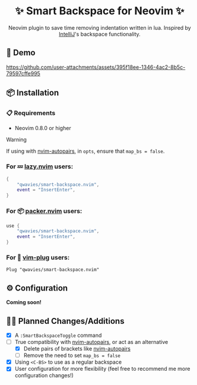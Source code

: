 <h1 align="center">✨ Smart Backspace for Neovim ✨</h1>

<p align="center">Neovim plugin to save time removing indentation written in lua. Inspired by <a href="https://www.jetbrains.com/idea/">IntelliJ</a>'s backspace functionality.</p>

## 🚀 Demo

https://github.com/user-attachments/assets/395f18ee-1346-4ac2-8b5c-79597cffe995

## 📦 Installation

### 📋 Requirements

- Neovim 0.8.0 or higher

> [!WARNING]
> If using with [nvim-autopairs](https://github.com/windwp/nvim-autopairs), in `opts`, ensure that `map_bs = false`.

### For 💤 [lazy.nvim](https://lazy.folke.io) users:

```lua
{
    "qwavies/smart-backspace.nvim",
    event = "InsertEnter",
}
```

### For 📦 [packer.nvim](https://github.com/wbthomason/packer.nvim) users:

```lua
use {
    "qwavies/smart-backspace.nvim",
    event = "InsertEnter",
}
```

### For 🔌 [vim-plug](https://github.com/junegunn/vim-plug) users:

```vim
Plug "qwavies/smart-backspace.nvim"
```

## ⚙  Configuration

**Coming soon!**

## 👨‍💻 Planned Changes/Additions

- [x] A `:SmartBackspaceToggle` command
- [ ] True compatibility with [nvim-autopairs](https://github.com/windwp/nvim-autopairs), or act as an alternative
  - [x] Delete pairs of brackets like [nvim-autopairs](https://github.com/windwp/nvim-autopairs)
  - [ ] Remove the need to set `map_bs = false`
- [x] Using `<C-BS>` to use as a regular backspace
- [x] User configuration for more flexibility (feel free to recommend me more configuration changes!)
